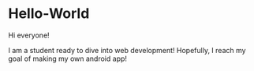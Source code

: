 # Hello-World

Hi everyone!

I am a student ready to dive into web development!
Hopefully, I reach my goal of making my own android app!
